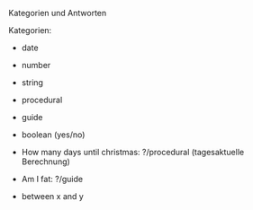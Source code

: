 Kategorien und Antworten

Kategorien:
- date
- number
- string
- procedural
- guide
- boolean (yes/no)

- How many days until christmas: ?/procedural (tagesaktuelle Berechnung)
- Am I fat: ?/guide
- between x and y
